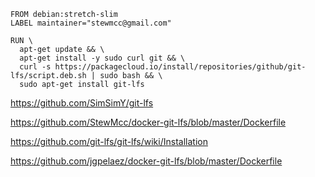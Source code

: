 

```
FROM debian:stretch-slim
LABEL maintainer="stewmcc@gmail.com"

RUN \
  apt-get update && \
  apt-get install -y sudo curl git && \
  curl -s https://packagecloud.io/install/repositories/github/git-lfs/script.deb.sh | sudo bash && \
  sudo apt-get install git-lfs
```













https://github.com/SimSimY/git-lfs

https://github.com/StewMcc/docker-git-lfs/blob/master/Dockerfile

https://github.com/git-lfs/git-lfs/wiki/Installation

https://github.com/jgpelaez/docker-git-lfs/blob/master/Dockerfile
